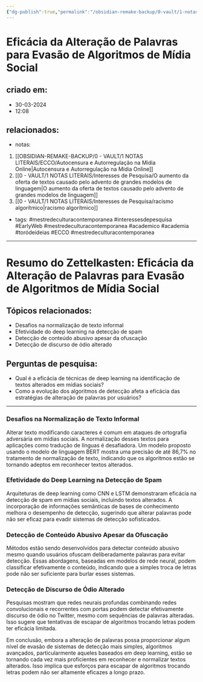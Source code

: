```yaml
---
{"dg-publish":true,"permalink":"/obsidian-remake-backup/0-vault/1-notas-literais/ecco/eficacia-da-alteracao-de-palavras-para-evasao-de-algoritmos-de-midia-social/","tags":["mestredeculturacontemporanea","interessesdepesquisa","EarlyWeb","academico","academia","toródeideias","ECCO"],"dgHomeLink":true,"dgShowLocalGraph":true,"dgShowFileTree":true,"noteIcon":""}
---
```


# Eficácia da Alteração de Palavras para Evasão de Algoritmos de Mídia Social

## criado em: 
- 30-03-2024
- 12:08
## relacionados:
- notas:
1. [[OBSIDIAN-REMAKE-BACKUP/0 - VAULT/1 NOTAS LITERAIS/ECCO/Autocensura e Autorregulação na Mídia Online\|Autocensura e Autorregulação na Mídia Online]]
2. [[0 - VAULT/1 NOTAS LITERAIS/Interesses de Pesquisa/O aumento da oferta de textos causado pelo advento de grandes modelos de linguagem\|O aumento da oferta de textos causado pelo advento de grandes modelos de linguagem]]
3. [[0 - VAULT/1 NOTAS LITERAIS/Interesses de Pesquisa/racismo algorítmico\|racismo algorítmico]]
- tags: #mestredeculturacontemporanea #interessesdepesquisa #EarlyWeb 
#mestredeculturacontemporanea #academico #academia #toródeideias #ECCO #mestredeculturacontemporanea 
---
# Resumo do Zettelkasten: Eficácia da Alteração de Palavras para Evasão de Algoritmos de Mídia Social

## Tópicos relacionados:
- Desafios na normalização de texto informal
- Efetividade do deep learning na detecção de spam
- Detecção de conteúdo abusivo apesar da ofuscação
- Detecção de discurso de ódio alterado

## Perguntas de pesquisa:
- Qual é a eficácia de técnicas de deep learning na identificação de textos alterados em mídias sociais?
- Como a evolução dos algoritmos de detecção afeta a eficácia das estratégias de alteração de palavras por usuários?

---

### Desafios na Normalização de Texto Informal
Alterar texto modificando caracteres é comum em ataques de ortografia adversária em mídias sociais. A normalização desses textos para aplicações como tradução de línguas é desafiadora. Um modelo proposto usando o modelo de linguagem BERT mostra uma precisão de até 86,7% no tratamento de normalização de texto, indicando que os algoritmos estão se tornando adeptos em reconhecer textos alterados.

### Efetividade do Deep Learning na Detecção de Spam
Arquiteturas de deep learning como CNN e LSTM demonstraram eficácia na detecção de spam em mídias sociais, incluindo textos alterados. A incorporação de informações semânticas de bases de conhecimento melhora o desempenho de detecção, sugerindo que alterar palavras pode não ser eficaz para evadir sistemas de detecção sofisticados.

### Detecção de Conteúdo Abusivo Apesar da Ofuscação
Métodos estão sendo desenvolvidos para detectar conteúdo abusivo mesmo quando usuários ofuscam deliberadamente palavras para evitar detecção. Essas abordagens, baseadas em modelos de rede neural, podem classificar efetivamente o conteúdo, indicando que a simples troca de letras pode não ser suficiente para burlar esses sistemas.

### Detecção de Discurso de Ódio Alterado
Pesquisas mostram que redes neurais profundas combinando redes convolucionais e recorrentes com portas podem detectar efetivamente discurso de ódio no Twitter, mesmo com sequências de palavras alteradas. Isso sugere que tentativas de escapar de algoritmos trocando letras podem ter eficácia limitada.

Em conclusão, embora a alteração de palavras possa proporcionar algum nível de evasão de sistemas de detecção mais simples, algoritmos avançados, particularmente aqueles baseados em deep learning, estão se tornando cada vez mais proficientes em reconhecer e normalizar textos alterados. Isso implica que esforços para escapar de algoritmos trocando letras podem não ser altamente eficazes a longo prazo.